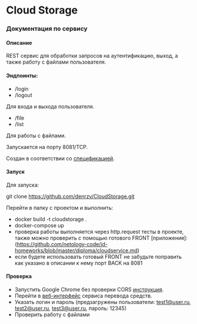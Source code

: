 # Cloud Storage

### Документация по сервису

#### Описание

REST сервис для обработки запросов на аутентификацию, выход, а также работу с файлами пользователя.

#### Эндпоинты:

* /login
* /logout

Для входа и выхода пользователя.

* /file
* /list

Для работы с файлами.

Запускается на порту 8081/TCP.

Создан в соответствии со [спецификацией](https://github.com/netology-code/jd-homeworks/blob/master/diploma/CloudServiceSpecification.yaml).

#### Запуск

Для запуска:

git clone https://github.com/denrzv/CloudStorage.git

Перейти в папку с проектом и выполнить:

* docker build -t cloudstorage .
* docker-compose up
* проверка работы выполняется через http.request тесты в проекте, также можно проверить с помощью готового FRONT [приложения]:(https://github.com/netology-code/jd-homeworks/blob/master/diploma/cloudservice.md) 
* если будете использовать готовый FRONT не забудьте поправить как указано в описании к нему порт BACK на 8081

#### Проверка
* Запустить Google Chrome без проверки CORS [инструкция](https://alfilatov.com/posts/run-chrome-without-cors/).
* Перейти в [веб-интерфейс](http://localhost:8080/login) сервиса перевода средств.
* Указать логин и пароль (предзагружены пользователи: test1@user.ru, test2@user.ru, test3@user.ru, пароль: 12345)
* Проверить работу с файлами